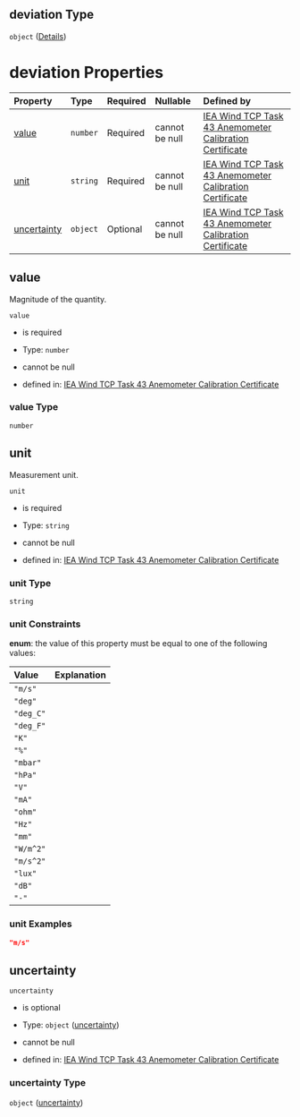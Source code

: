 ## deviation Type

`object` ([Details](iea43\_anemometer_calibration-definitions-quantity.md))

# deviation Properties

| Property                    | Type     | Required | Nullable       | Defined by                                                                                                                                                                                                                                                                                                                                           |
| :-------------------------- | :------- | :------- | :------------- | :--------------------------------------------------------------------------------------------------------------------------------------------------------------------------------------------------------------------------------------------------------------------------------------------------------------------------------------------------- |
| [value](#value)             | `number` | Required | cannot be null | [IEA Wind TCP Task 43 Anemometer Calibration Certificate](iea43_anemometer_calibration-definitions-quantity-properties-value.md "https://raw.githubusercontent.com/IEA-Task-43/digital_wra_data_standard/calibration_schema/digital_calibration_certificate/schema/iea43_anemometer_calibration.schema.json#/definitions/quantity/properties/value") |
| [unit](#unit)               | `string` | Required | cannot be null | [IEA Wind TCP Task 43 Anemometer Calibration Certificate](iea43_anemometer_calibration-definitions-quantity-properties-unit.md "https://raw.githubusercontent.com/IEA-Task-43/digital_wra_data_standard/calibration_schema/digital_calibration_certificate/schema/iea43_anemometer_calibration.schema.json#/definitions/quantity/properties/unit")   |
| [uncertainty](#uncertainty) | `object` | Optional | cannot be null | [IEA Wind TCP Task 43 Anemometer Calibration Certificate](iea43_anemometer_calibration-definitions-uncertainty.md "https://raw.githubusercontent.com/IEA-Task-43/digital_wra_data_standard/calibration_schema/digital_calibration_certificate/schema/iea43_anemometer_calibration.schema.json#/definitions/quantity/properties/uncertainty")         |

## value

Magnitude of the quantity.

`value`

*   is required

*   Type: `number`

*   cannot be null

*   defined in: [IEA Wind TCP Task 43 Anemometer Calibration Certificate](iea43\_anemometer_calibration-definitions-quantity-properties-value.md "https://raw.githubusercontent.com/IEA-Task-43/digital_wra_data_standard/calibration_schema/digital_calibration_certificate/schema/iea43\_anemometer_calibration.schema.json#/definitions/quantity/properties/value")

### value Type

`number`

## unit

Measurement unit.

`unit`

*   is required

*   Type: `string`

*   cannot be null

*   defined in: [IEA Wind TCP Task 43 Anemometer Calibration Certificate](iea43\_anemometer_calibration-definitions-quantity-properties-unit.md "https://raw.githubusercontent.com/IEA-Task-43/digital_wra_data_standard/calibration_schema/digital_calibration_certificate/schema/iea43\_anemometer_calibration.schema.json#/definitions/quantity/properties/unit")

### unit Type

`string`

### unit Constraints

**enum**: the value of this property must be equal to one of the following values:

| Value     | Explanation |
| :-------- | :---------- |
| `"m/s"`   |             |
| `"deg"`   |             |
| `"deg_C"` |             |
| `"deg_F"` |             |
| `"K"`     |             |
| `"%"`     |             |
| `"mbar"`  |             |
| `"hPa"`   |             |
| `"V"`     |             |
| `"mA"`    |             |
| `"ohm"`   |             |
| `"Hz"`    |             |
| `"mm"`    |             |
| `"W/m^2"` |             |
| `"m/s^2"` |             |
| `"lux"`   |             |
| `"dB"`    |             |
| `"-"`     |             |

### unit Examples

```json
"m/s"
```

## uncertainty



`uncertainty`

*   is optional

*   Type: `object` ([uncertainty](iea43\_anemometer_calibration-definitions-uncertainty.md))

*   cannot be null

*   defined in: [IEA Wind TCP Task 43 Anemometer Calibration Certificate](iea43\_anemometer_calibration-definitions-uncertainty.md "https://raw.githubusercontent.com/IEA-Task-43/digital_wra_data_standard/calibration_schema/digital_calibration_certificate/schema/iea43\_anemometer_calibration.schema.json#/definitions/quantity/properties/uncertainty")

### uncertainty Type

`object` ([uncertainty](iea43\_anemometer_calibration-definitions-uncertainty.md))
